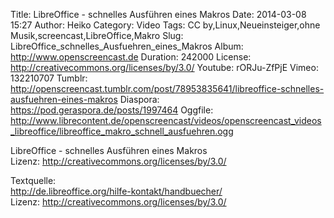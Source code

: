 Title: LibreOffice - schnelles Ausführen eines Makros
Date: 2014-03-08 15:27
Author: Heiko
Category: Video
Tags: CC by,Linux,Neueinsteiger,ohne Musik,screencast,LibreOffice,Makro
Slug: LibreOffice_schnelles_Ausfuehren_eines_Makros
Album: http://www.openscreencast.de
Duration: 242000
License: http://creativecommons.org/licenses/by/3.0/
Youtube: rORJu-ZfPjE
Vimeo: 132210707
Tumblr: http://openscreencast.tumblr.com/post/78953835641/libreoffice-schnelles-ausfuehren-eines-makros
Diaspora: https://pod.geraspora.de/posts/1997464
Oggfile: http://www.librecontent.de/openscreencast/videos/openscreencast_videos_libreoffice/libreoffice_makro_schnell_ausfuehren.ogg

LibreOffice - schnelles Ausführen eines Makros  
Lizenz: <http://creativecommons.org/licenses/by/3.0/>  
  
Textquelle:  
<http://de.libreoffice.org/hilfe-kontakt/handbuecher/>  
Lizenz: <http://creativecommons.org/licenses/by/3.0/>


